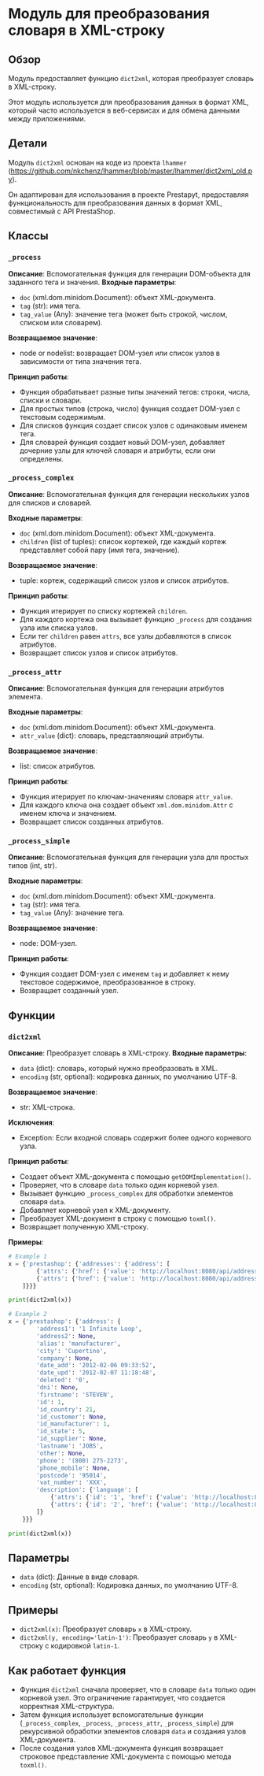 # Модуль для преобразования словаря в XML-строку
## Обзор
Модуль предоставляет функцию `dict2xml`, которая преобразует словарь в XML-строку. 

Этот модуль используется для преобразования данных в формат XML, который часто используется в веб-сервисах и для обмена данными между приложениями.

## Детали
Модуль `dict2xml` основан на коде из проекта `lhammer` (https://github.com/nkchenz/lhammer/blob/master/lhammer/dict2xml_old.py). 

Он адаптирован для использования в проекте Prestapyt, предоставляя функциональность для преобразования данных в формат XML, совместимый с API PrestaShop.

## Классы
### `_process`
**Описание**:  Вспомогательная функция для генерации DOM-объекта для заданного тега и значения.
**Входные параметры**:
- `doc` (xml.dom.minidom.Document): объект XML-документа.
- `tag` (str): имя тега.
- `tag_value` (Any): значение тега (может быть строкой, числом, списком или словарем).

**Возвращаемое значение**:
- node or nodelist:  возвращает DOM-узел или список узлов в зависимости от типа значения тега.

**Принцип работы**:
- Функция обрабатывает разные типы значений тегов: строки, числа, списки и словари.
- Для простых типов (строка, число) функция создает DOM-узел с текстовым содержимым.
- Для списков функция создает список узлов с одинаковым именем тега.
- Для словарей функция создает новый DOM-узел, добавляет дочерние узлы для ключей словаря и атрибуты, если они определены.

### `_process_complex`
**Описание**: Вспомогательная функция для генерации нескольких узлов для списков и словарей.

**Входные параметры**:
- `doc` (xml.dom.minidom.Document): объект XML-документа.
- `children` (list of tuples): список кортежей, где каждый кортеж представляет собой пару (имя тега, значение).

**Возвращаемое значение**:
- tuple: кортеж, содержащий список узлов и список атрибутов.

**Принцип работы**:
- Функция итерирует по списку кортежей `children`.
- Для каждого кортежа она вызывает функцию `_process` для создания узла или списка узлов.
- Если тег `children` равен `attrs`, все узлы добавляются в список атрибутов.
- Возвращает список узлов и список атрибутов.

### `_process_attr`
**Описание**: Вспомогательная функция для генерации атрибутов элемента.

**Входные параметры**:
- `doc` (xml.dom.minidom.Document): объект XML-документа.
- `attr_value` (dict): словарь, представляющий атрибуты.

**Возвращаемое значение**:
- list: список атрибутов.

**Принцип работы**:
- Функция итерирует по ключам-значениям словаря `attr_value`.
- Для каждого ключа она создает объект `xml.dom.minidom.Attr` с именем ключа и значением.
- Возвращает список созданных атрибутов.

### `_process_simple`
**Описание**: Вспомогательная функция для генерации узла для простых типов (int, str).

**Входные параметры**:
- `doc` (xml.dom.minidom.Document): объект XML-документа.
- `tag` (str): имя тега.
- `tag_value` (Any): значение тега.

**Возвращаемое значение**:
- node: DOM-узел.

**Принцип работы**:
- Функция создает DOM-узел с именем `tag` и добавляет к нему текстовое содержимое, преобразованное в строку.
- Возвращает созданный узел.

## Функции
### `dict2xml`
**Описание**: Преобразует словарь в XML-строку.
**Входные параметры**:
- `data` (dict): словарь, который нужно преобразовать в XML.
- `encoding` (str, optional): кодировка данных, по умолчанию UTF-8.

**Возвращаемое значение**:
- str:  XML-строка.

**Исключения**:
- Exception: Если входной словарь содержит более одного корневого узла.

**Принцип работы**:
- Создает объект XML-документа с помощью `getDOMImplementation()`.
- Проверяет, что в словаре `data` только один корневой узел.
- Вызывает функцию `_process_complex` для обработки элементов словаря `data`.
- Добавляет корневой узел к XML-документу.
- Преобразует XML-документ в строку с помощью `toxml()`.
- Возвращает полученную XML-строку.

**Примеры**:
```python
# Example 1
x = {'prestashop': {'addresses': {'address': [
        {'attrs': {'href': {'value': 'http://localhost:8080/api/addresses/1', 'xmlns': 'http://www.w3.org/1999/xlink'}, 'id': '1'}, 'value': None},
        {'attrs': {'href': {'value': 'http://localhost:8080/api/addresses/2', 'xmlns': 'http://www.w3.org/1999/xlink'}, 'id': '2'}, 'value': None}
    ]}}}

print(dict2xml(x))

# Example 2
x = {'prestashop': {'address': {
        'address1': '1 Infinite Loop',
        'address2': None,
        'alias': 'manufacturer',
        'city': 'Cupertino',
        'company': None,
        'date_add': '2012-02-06 09:33:52',
        'date_upd': '2012-02-07 11:18:48',
        'deleted': '0',
        'dni': None,
        'firstname': 'STEVEN',
        'id': 1,
        'id_country': 21,
        'id_customer': None,
        'id_manufacturer': 1,
        'id_state': 5,
        'id_supplier': None,
        'lastname': 'JOBS',
        'other': None,
        'phone': '(800) 275-2273',
        'phone_mobile': None,
        'postcode': '95014',
        'vat_number': 'XXX',
        'description': {'language': [
            {'attrs': {'id': '1', 'href': {'value': 'http://localhost:8080/api/languages/1', 'xmlns': 'http://www.w3.org/1999/xlink'}}, 'value': 'test description english'},
            {'attrs': {'id': '2', 'href': {'value': 'http://localhost:8080/api/languages/1', 'xmlns': 'http://www.w3.org/1999/xlink'}}, 'value': 'test description french'}
        ]}
    }}}

print(dict2xml(x))
```
## Параметры
- `data` (dict): Данные в виде словаря. 
- `encoding` (str, optional): Кодировка данных, по умолчанию UTF-8.
## Примеры
- `dict2xml(x)`: Преобразует словарь `x` в XML-строку.
- `dict2xml(y, encoding='latin-1')`: Преобразует словарь `y` в XML-строку с кодировкой `latin-1`.

## Как работает функция
- Функция `dict2xml` сначала проверяет, что в словаре `data` только один корневой узел. Это ограничение гарантирует, что создается корректная XML-структура.
- Затем функция использует вспомогательные функции (`_process_complex`, `_process`, `_process_attr`, `_process_simple`) для рекурсивной обработки элементов словаря `data` и создания узлов XML-документа.
- После создания узлов XML-документа функция возвращает строковое представление XML-документа с помощью метода `toxml()`.